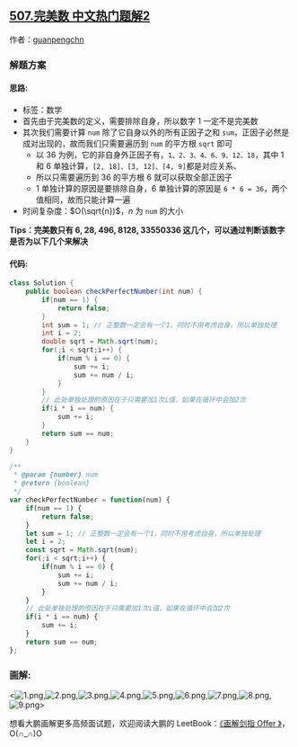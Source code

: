 ## [507.完美数 中文热门题解2](https://leetcode.cn/problems/perfect-number/solutions/100000/hua-jie-suan-fa-507-wan-mei-shu-by-guanpengchn)

作者：[guanpengchn](https://leetcode.cn/u/guanpengchn)

### 解题方案

#### 思路:

- 标签：数学
- 首先由于完美数的定义，需要排除自身，所以数字 $1$ 一定不是完美数
- 其次我们需要计算 `num` 除了它自身以外的所有正因子之和 `sum`，正因子必然是成对出现的，故而我们只需要遍历到 `num` 的平方根 `sqrt` 即可
  - 以 $36$ 为例，它的非自身外正因子有，`1、2、3、4、6、9、12、18`，其中 $1$ 和 $6$ 单独计算，`[2, 18]、[3, 12]、[4, 9]`都是对应关系、
  - 所以只需要遍历到 $36$ 的平方根 $6$ 就可以获取全部正因子
  - $1$ 单独计算的原因是要排除自身，$6$ 单独计算的原因是 `6 * 6 = 36`，两个值相同，故而只能计算一遍
- 时间复杂度：$O(\sqrt{n})$，$n$ 为 `num` 的大小

**Tips：完美数只有 6, 28, 496, 8128, 33550336 这几个，可以通过判断该数字是否为以下几个来解决**

#### 代码:


```Java []
class Solution {
    public boolean checkPerfectNumber(int num) {
        if(num == 1) {
            return false;
        }
        int sum = 1; // 正整数一定会有一个1，同时不用考虑自身，所以单独处理
        int i = 2;
        double sqrt = Math.sqrt(num);
        for(;i < sqrt;i++) {
            if(num % i == 0) {
                sum += i;
                sum += num / i;
            }
        }
        // 此处单独处理的原因在于只需要加1次i值，如果在循环中会加2次
        if(i * i == num) {
            sum += i;
        }
        return sum == num;
    }
}
```

```JavaScript []
/**
 * @param {number} num
 * @return {boolean}
 */
var checkPerfectNumber = function(num) {
    if(num == 1) {
        return false;
    }
    let sum = 1; // 正整数一定会有一个1，同时不用考虑自身，所以单独处理
    let i = 2;
    const sqrt = Math.sqrt(num);
    for(;i < sqrt;i++) {
        if(num % i == 0) {
            sum += i;
            sum += num / i;
        }
    }
    // 此处单独处理的原因在于只需要加1次i值，如果在循环中会加2次
    if(i * i == num) {
        sum += i;
    }
    return sum == num;
};
```


### 画解:


<![1.png](https://pic.leetcode-cn.com/88c97bb2549b88550d4803c21323b587b00f417a2f101dfcc2506ea6e650f579-1.png),![2.png](https://pic.leetcode-cn.com/bf8a4e9d480b929682d42755b465f9881e0e70a53af9ed63017ab6382d9ce3b6-2.png),![3.png](https://pic.leetcode-cn.com/a03dc2e168395a66608d8a904d656fa216c1293818b8e45f7be3071412d358dc-3.png),![4.png](https://pic.leetcode-cn.com/7efafc636754d3d85bc42b62d2e5f0b88122636b226ae6548f47ef1ced900bd8-4.png),![5.png](https://pic.leetcode-cn.com/e2315b424e57cbbbcdaf77bcb9ee402c37848b5ff9fc15ad1446d24379295e1a-5.png),![6.png](https://pic.leetcode-cn.com/e0695c676d03d05df34839f90d9d6da8137db6c45a69e569564a7602950f1dd8-6.png),![7.png](https://pic.leetcode-cn.com/7a5e6f7987bfd9759383afeff186f4463c8f40895b18d61399914a1704584931-7.png),![8.png](https://pic.leetcode-cn.com/03df2d253382cdd5181e73e9d21ac854833ac25d1a2b010faef43f1ace2cf117-8.png),![9.png](https://pic.leetcode-cn.com/f25f298bfee33bdff5185658b840c0e624556349e6ad74a90dc692d1e7caac15-9.png)>



想看大鹏画解更多高频面试题，欢迎阅读大鹏的 LeetBook：[《画解剑指 Offer 》](https://leetcode-cn.com/leetbook/detail/illustrate-lcof/)，O(∩_∩)O